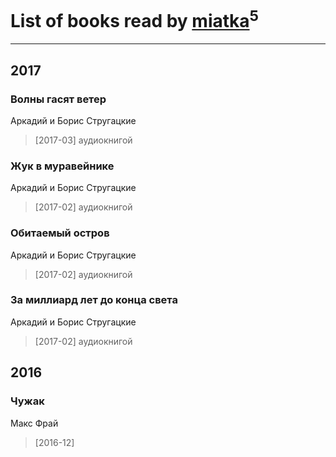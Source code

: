 # List of books read by [miatka](http://vk.com/id35140437)<sup>5</sup>
---

## 2017

### Волны гасят ветер
Аркадий и Борис Стругацкие
> [2017-03] аудиокнигой


### Жук в муравейнике
Аркадий и Борис Стругацкие
> [2017-02] аудиокнигой


### Обитаемый остров
Аркадий и Борис Стругацкие
> [2017-02] аудиокнигой


### За миллиард лет до конца света
Аркадий и Борис Стругацкие
> [2017-02] аудиокнигой



## 2016

### Чужак
Макс Фрай
> [2016-12] 



